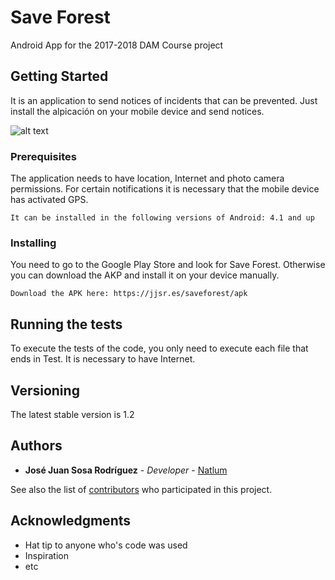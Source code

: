 # Save Forest

Android App for the 2017-2018 DAM Course project

## Getting Started

It is an application to send notices of incidents that can be prevented. 
Just install the alpicación on your mobile device and send notices.

![alt text](https://media.giphy.com/media/QkqRmtkDhXCeI/giphy.gif)

### Prerequisites

The application needs to have location, Internet and photo camera permissions.
For certain notifications it is necessary that the mobile device has activated GPS.

```
It can be installed in the following versions of Android: 4.1 and up
```

### Installing

You need to go to the Google Play Store and look for Save Forest. 
Otherwise you can download the AKP and install it on your device manually.

```
Download the APK here: https://jjsr.es/saveforest/apk
```

## Running the tests

To execute the tests of the code, you only need to execute each file that ends in Test. 
It is necessary to have Internet.

## Versioning

The latest stable version is 1.2

## Authors

* **José Juan Sosa Rodríguez** - *Developer* - [Natlum](https://github.com/Natlum)

See also the list of [contributors](https://github.com/Natlum/SaveForest/graphs/contributors) who participated in this project.

## Acknowledgments

* Hat tip to anyone who's code was used
* Inspiration
* etc